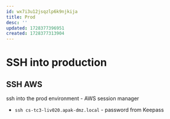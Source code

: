 ```yaml
---
id: wx7i3u12jsqzlp6k9njkija
title: Prod
desc: ''
updated: 1728377396951
created: 1728377313904
---
```

# SSH into production
## SSH AWS

ssh into the prod environment - AWS session manager
- `ssh cs-tc3-liv020.apak-dmz.local` - password from Keepass